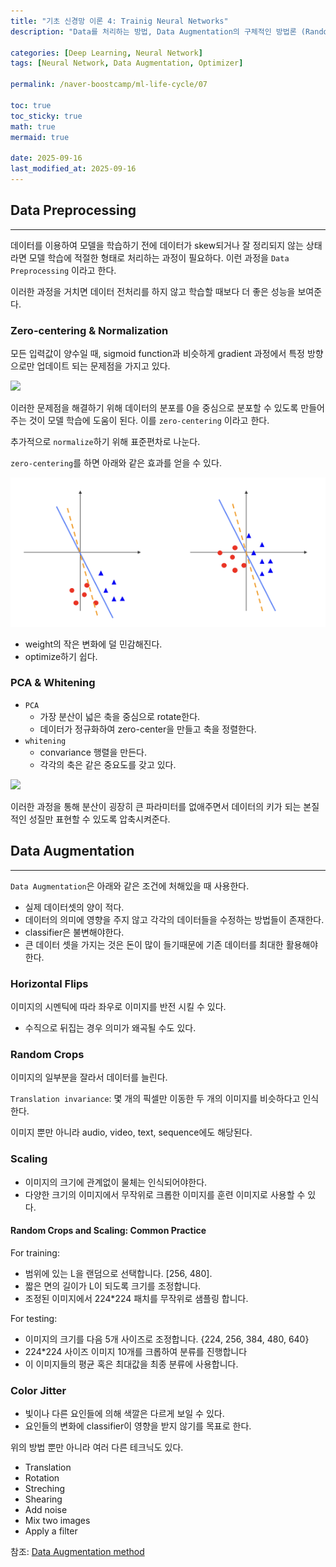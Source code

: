 ```yaml
---
title: "기초 신경망 이론 4: Trainig Neural Networks"
description: "Data를 처리하는 방법, Data Augmentation의 구체적인 방법론 (Random Crop, Horizontal Flips 등)과 Optimization에 대한 내용을 정리한 포스트입니다."

categories: [Deep Learning, Neural Network]
tags: [Neural Network, Data Augmentation, Optimizer]

permalink: /naver-boostcamp/ml-life-cycle/07

toc: true
toc_sticky: true
math: true
mermaid: true

date: 2025-09-16
last_modified_at: 2025-09-16
---
```


## Data Preprocessing
---------

데이터를 이용하여 모델을 학습하기 전에 데이터가 skew되거나 잘 정리되지 않는 상태라면 모델 학습에 적절한 형태로 처리하는 과정이 필요하다. 이런 과정을 `Data Preprocessing` 이라고 한다.

이러한 과정을 거치면 데이터 전처리를 하지 않고 학습할 때보다 더 좋은 성능을 보여준다.

### Zero-centering & Normalization

모든 입력값이 양수일 때, sigmoid function과 비슷하게 gradient 과정에서 특정 방향으로만 업데이트 되는 문제점을 가지고 있다.

<img src="https://mblogthumb-phinf.pstatic.net/MjAyMTA1MjFfNDMg/MDAxNjIxNTg5MTI1MTE4.BmbWzfat6Cumr7sqil1pCviS04g3otiSRi9Vv_rCQyQg.fkI10sCD8Joi6HP5FaC6ktFiF96RNnM7aUu_-9mlUYgg.PNG.jaeyoon_95/image.png?type=w800">

이러한 문제점을 해결하기 위해 데이터의 분포를 0을 중심으로 분포할 수 있도록 만들어 주는 것이 모델 학습에 도움이 된다. 이를 `zero-centering` 이라고 한다.

추가적으로 `normalize`하기 위해 표준편차로 나눈다.


`zero-centering`를 하면 아래와 같은 효과를 얻을 수 있다.

<img src="../assets/img/post/naver-boostcamp/zero-centering.png">

- weight의 작은 변화에 덜 민감해진다.
- optimize하기 쉽다.

### PCA & Whitening

- `PCA`
    - 가장 분산이 넓은 축을 중심으로 rotate한다.
    - 데이터가 정규화하여 zero-center을 만들고 축을 정렬한다.
- `whitening`
    - convariance 행렬을 만든다.
    - 각각의 축은 같은 중요도를 갖고 있다.

<img src="https://lh3.googleusercontent.com/proxy/COxIUMDfFxrbTAMYekR22jrnYSoq4T8kfFA1XFJTZfeuuYzFaq8LFfrFe6ChlrlQ0lUNTpFCFCragoXlLtlrZ9wW63LVH0hnqxLphSAX7BPPXQE">

이러한 과정을 통해 분산이 굉장히 큰 파라미터를 없애주면서 데이터의 키가 되는 본질적인 성질만 표현할 수 있도록 압축시켜준다.

## Data Augmentation
-----------

`Data Augmentation`은 아래와 같은 조건에 처해있을 때 사용한다.

- 실제 데이터셋의 양이 적다.
- 데이터의 의미에 영향을 주지 않고 각각의 데이터들을 수정하는 방법들이 존재한다.
- classifier은 불변해야한다.
- 큰 데이터 셋을 가지는 것은 돈이 많이 들기때문에 기존 데이터를 최대한 활용해야한다.


### Horizontal Flips


이미지의 시멘틱에 따라 좌우로 이미지를 반전 시킬 수 있다.
- 수직으로 뒤집는 경우 의미가 왜곡될 수도 있다.

### Random Crops

이미지의 일부분을 잘라서 데이터를 늘린다.

`Translation invariance`: 몇 개의 픽셀만 이동한 두 개의 이미지를 비슷하다고 인식한다.

이미지 뿐만 아니라 audio, video, text, sequence에도 해당된다.

### Scaling

- 이미지의 크기에 관계없이 물체는 인식되어야한다.
- 다양한 크기의 이미지에서 무작위로 크롭한 이미지를 훈련 이미지로 사용할 수 있다.

#### Random Crops and Scaling: Common Practice

For training:

- 범위에 있는 L을 랜덤으로 선택합니다. [256, 480].
- 짧은 면의 길이가 L이 되도록 크기를 조정합니다.
- 조정된 이미지에서 224*224 패치를 무작위로 샘플링 합니다.

For testing:

- 이미지의 크기를 다음 5개 사이즈로 조정합니다. {224, 256, 384, 480, 640}
- 224*224 사이즈 이미지 10개를 크롭하여 분류를 진행합니다
- 이 이미지들의 평균 혹은 최대값을 최종 분류에 사용합니다.

### Color Jitter

- 빛이나 다른 요인들에 의해 색깔은 다르게 보일 수 있다.
- 요인들의 변화에 classifier이 영향을 받지 않기를 목표로 한다.


위의 방법 뿐만 아니라 여러 다른 테크닉도 있다.

- Translation
- Rotation
- Streching
- Shearing
- Add noise
- Mix two images
- Apply a filter

참조: [Data Augmentation method](https://journalofbigdata.springeropen.com/articles/10.1186/s40537-019-0197-0)
